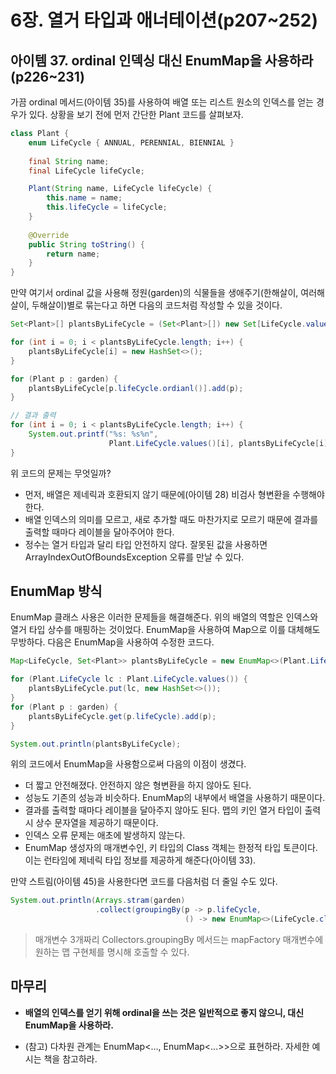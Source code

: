 # 6장. 열거 타입과 애너테이션(p207~252)

## 아이템 37. ordinal 인덱싱 대신 EnumMap을 사용하라(p226~231)

가끔 ordinal 메서드(아이템 35)를 사용하여 배열 또는 리스트 원소의 인덱스를 얻는 경우가 있다. 상황을 보기 전에 먼저 간단한 Plant 코드를 살펴보자.

```java
class Plant {
    enum LifeCycle { ANNUAL, PERENNIAL, BIENNIAL }
    
    final String name;
    final LifeCycle lifeCycle;

    Plant(String name, LifeCycle lifeCycle) {
        this.name = name;
        this.lifeCycle = lifeCycle;
    }
    
    @Override
    public String toString() {
        return name;
    }
}
```

만약 여기서 ordinal 값을 사용해 정원(garden)의 식물들을 생애주기(한해살이, 여러해살이, 두해살이)별로 묶는다고 하면 다음의 코드처럼 작성할 수 있을 것이다.

```java
Set<Plant>[] plantsByLifeCycle = (Set<Plant>[]) new Set[LifeCycle.values().length];

for (int i = 0; i < plantsByLifeCycle.length; i++) {
    plantsByLifeCycle[i] = new HashSet<>();
}

for (Plant p : garden) {
    plantsByLifeCycle[p.lifeCycle.ordianl()].add(p);
}

// 결과 출력
for (int i = 0; i < plantsByLifeCycle.length; i++) {
    System.out.printf("%s: %s%n",
                      Plant.LifeCycle.values()[i], plantsByLifeCycle[i]);
}
```

위 코드의 문제는 무엇일까?

- 먼저, 배열은 제네릭과 호환되지 않기 때문에(아이템 28) 비검사 형변환을 수행해야 한다.
- 배열 인덱스의 의미를 모르고, 새로 추가할 때도 마찬가지로 모르기 때문에 결과를 출력할 때마다 레이블을 달아주어야 한다.
- 정수는 열거 타입과 달리 타입 안전하지 않다. 잘못된 값을 사용하면 ArrayIndexOutOfBoundsException 오류를 만날 수 있다.

## EnumMap 방식

EnumMap 클래스 사용은 이러한 문제들을 해결해준다. 위의 배열의 역할은 인덱스와 열거 타입 상수를 매핑하는 것이었다. EnumMap을 사용하여 Map으로 이를 대체해도 무방하다. 다음은 EnumMap을 사용하여 수정한 코드다.

```java
Map<LifeCycle, Set<Plant>> plantsByLifeCycle = new EnumMap<>(Plant.LifeCycle.class);

for (Plant.LifeCycle lc : Plant.LifeCycle.values()) {
    plantsByLifeCycle.put(lc, new HashSet<>());
}
for (Plant p : garden) {
    plantsByLifeCycle.get(p.lifeCycle).add(p);
}

System.out.println(plantsByLifeCycle);
```

위의 코드에서 EnumMap을 사용함으로써 다음의 이점이 생겼다.

- 더 짧고 안전해졌다. 안전하지 않은 형변환을 하지 않아도 된다.
- 성능도 기존의 성능과 비슷하다. EnumMap의 내부에서 배열을 사용하기 때문이다.
- 결과를 출력할 때마다 레이블을 달아주지 않아도 된다. 맵의 키인 열거 타입이 출력시 상수 문자열을 제공하기 때문이다. 
- 인덱스 오류 문제는 애초에 발생하지 않는다.
- EnumMap 생성자의 매개변수인, 키 타입의 Class 객체는 한정적 타입 토큰이다. 이는 런타임에 제네릭 타입 정보를 제공하게 해준다(아이템 33).

만약 스트림(아이템 45)을 사용한다면 코드를 다음처럼 더 줄일 수도 있다.

```java
System.out.println(Arrays.stram(garden)
                   .collect(groupingBy(p -> p.lifeCycle,
                                       () -> new EnumMap<>(LifeCycle.class), toSet())));
```

> 매개변수 3개짜리 Collectors.groupingBy 메서드는 mapFactory 매개변수에 원하는 맵 구현체를 명시해 호출할 수 있다.

## 마무리

- **배열의 인덱스를 얻기 위해 ordinal을 쓰는 것은 일반적으로 좋지 않으니, 대신 EnumMap을 사용하라.**

- (참고) 다차원 관계는 EnumMap<..., EnumMap<...>>으로 표현하라. 자세한 예시는 책을 참고하라.
